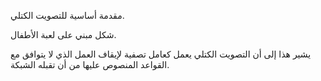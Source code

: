 مقدمة أساسية للتصويت الكتلي.

شكل مبني على لعبة الأطفال.

يشير هذا إلى أن التصويت الكتلي يعمل كعامل تصفية لإيقاف العمل الذي لا يتوافق مع القواعد المنصوص عليها من أن تقبله الشبكة.
